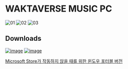 # WAKTAVERSE MUSIC PC

![01](https://github.com/wakmusic/wakmusic-pc/assets/61264156/b0797a95-8c25-46d7-a93d-31d15a480767)
![02](https://github.com/wakmusic/wakmusic-pc/assets/61264156/33163707-d648-4efa-8b67-8c73a3aae52e)
![03](https://github.com/wakmusic/wakmusic-pc/assets/61264156/51c5be45-07eb-426d-a214-684e500893d1)

## Downloads

[![image](https://raw.githubusercontent.com/wakmusic/wakmusic-pc/develop/.github/assets/windows.svg)](https://apps.microsoft.com/store/detail/왁타버스-뮤직/9PHHCC0FBF9K?hl=ko-kr&gl=kr&rtc=1)
[![image](https://raw.githubusercontent.com/wakmusic/wakmusic-pc/develop/.github/assets/mac.svg)](https://static.wakmusic.xyz/static/release/pc/1.0.3/Wakmusic-1.0.3-universal.dmg)

[Microsoft Store가 작동하지 않을 때를 위한 윈도우 포터블 버전](https://static.wakmusic.xyz/static/release/pc/1.0.3/Wakmusic-win.zip)
